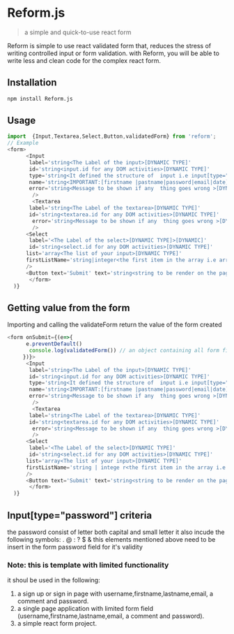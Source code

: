 # Reform.js

> a simple and quick-to-use react form

Reform  is simple to use react  validated form that, reduces the stress of writing   controlled input
or form validation. with Reform, you will be able to write less and clean code for the   complex react form. 

## Installation

```sh
npm install Reform.js
```

## Usage

```javascript
import  {Input,Textarea,Select,Button,validatedForm} from 'reform';
// Example
<form>
      <Input
       label='string<The Label of the input>[DYNAMIC TYPE]'
       id='string<input.id for any DOM activities>[DYNAMIC TYPE]'
       type='string<It defined the structure of  input i.e input[type="text"] differ from input[type="password"]>[DYNAMIC TYPE]'
       name='string<IMPORTANT:[firstname |pastname|password|email|date] are stricty to avoid error >[STATIC TYPE]'
       error='string<Message to be shown if any  thing goes wrong >[DYNAMIC TYPE]'
        />
        <Textarea
       label='string<The Label of the textarea>[DYNAMIC TYPE]'
       id='string<textarea.id for any DOM activities>[DYNAMIC TYPE]'
        error='string<Message to be shown if any  thing goes wrong >[DYNAMIC TYPE]'
        />
      <Select
       label='<The Label of the select>[DYNAMIC TYPE]>[DYNAMIC]'
       id='string<select.id for any DOM activities>[DYNAMIC TYPE]'
      list='array<The list of your input>[DYNAMIC TYPE]'
      firstListName='string|integer<the first item in the array i.e array[0]>'
      />
      <Button text='Submit' text='string<string to be render on the page. example: submit|done>'/>
       </form>
  )}
```
## Getting value from the form 
Importing and calling the validateForm return the value of the  form created
```js
<form onSubmit={(e=>{
      e.preventDefault()
       console.log(validatedForm()) // an object containing all form field created by the user is validated and return
     })}>
      <Input
       label='string<The Label of the input>[DYNAMIC TYPE]'
       id='string<input.id for any DOM activities>[DYNAMIC TYPE]'
       type='string<It defined the structure of  input i.e input[type="text"] differ from input[type="password"]>[DYNAMIC TYPE]'
       name='string<IMPORTANT:[firstname |pastname|password|email|date] are stricty to avoid error >[STATIC TYPE]'
       error='string<Message to be shown if any  thing goes wrong >[DYNAMIC TYPE]'
        />
        <Textarea
       label='string<The Label of the textarea>[DYNAMIC TYPE]'
       id='string<textarea.id for any DOM activities>[DYNAMIC TYPE]'
        error='string<Message to be shown if any  thing goes wrong >[DYNAMIC TYPE]'
        />
      <Select
       label='<The Label of the select>[DYNAMIC TYPE]'
       id='string<select.id for any DOM activities>[DYNAMIC TYPE]'
      list='array<The list of your input>[DYNAMIC TYPE]'
      firstListName='string | intege r<the first item in the array i.e array[0]>'
      />
      <Button text='Submit' text='string<string to be render on the page. example: submit|done>'/>
       </form>
  )}
```
## Input[type="password"] criteria
 the password consist of letter both capital and small letter
 it also incude  the following symbols: . @ : ? $ &
this elements mentioned above need to be insert in the form password field for it's validity
### Note: this is template with limited functionality
 it  shoul be used in the following:
 1. a sign up or sign in page with username,firstname,lastname,email, a comment and password.
 2. a single page application with limited form field (username,firstname,lastname,email, a comment and password).
 3. a simple react form project. 

 